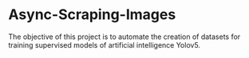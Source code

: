 # Async-Scraping-Images
The objective of this project is to automate the creation of datasets for training supervised models of artificial intelligence Yolov5.
